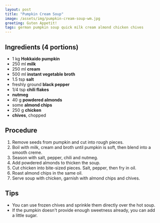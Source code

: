 ```yaml
---
layout: post
title: "Pumpkin Cream Soup"
image: /assets/img/pumpkin-cream-soup-wm.jpg
greeting: Guten Appetit!
tags: german pumpkin soup quick milk cream almond chicken chives
---
```


## Ingredients (4 portions)

 - 1 kg __Hokkaido pumpkin__
 - 250 ml __milk__
 - 250 ml __cream__
 - 500 ml __instant vegetable broth__
 - 1.5 tsp __salt__
 - freshly ground __black pepper__
 - 1/4 tsp __chili flakes__
 - __nutmeg__
 - 40 g __powdered almonds__
 - some __almond chips__
 - 250 g __chicken__
 - __chives__, chopped

## Procedure

 1. Remove seeds from pumpkin and cut into rough pieces.
 1. Boil with milk, cream and broth until pumpkin is soft, then blend into a smooth creme.
 1. Season with salt, pepper, chili and nutmeg.
 1. Add powdered almonds to thicken the soup.
 1. Cut chicken into bite-sized pieces. Salt, pepper, then fry in oil.
 1. Roast almond chips in the same oil.
 1. Serve soup with chicken, garnish with almond chips and chives.

## Tips
 - You can use frozen chives and sprinkle them directly over the hot soup.
 - If the pumpkin doesn't provide enough sweetness already, you can add a little sugar.